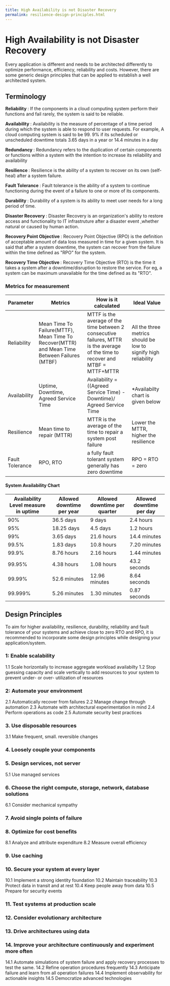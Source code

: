 ```yaml
---
title: High Availability is not Disaster Recovery
permalink: resilience-design-principles.html
---
```


# High Availability is not Disaster Recovery

Every application is different and needs to be architected differently to optimize performance, efficiency, reliability and costs. However, there are some generic design principles that can be applied to establish a well architected system. 

## Terminology 

<b> Reliability </b>: If the components in a cloud computing system perform their functions and fail rarely, the system is said to be reliable. 


<b> Availability </b>: Availability is the measure of percentage of a time period during which the system is able to respond to user requests. For example, A cloud computing system is said to be 99. 9% if its scheduled or unscheduled downtime totals 3.65 days in a year or  14.4 minutes in a day 

<b> Redundancy </b>: Redundancy refers to the duplication of certain components or functions within a system with the intention to increase its reliability and availability

<b> Resilience </b>: Resilience is the ability of a system to recover on its own (self-heal) after a system failure.

<b> Fault Tolerance </b>: Fault tolerance is the ability of a system to continue functioning during the event of a failure to one or more of its components.

<b> Durability </b>: Durability of a system is its ability to meet user needs for a long period of time.

<b> Disaster Recovery </b> : Disaster Recovery is an organization's ability to restore access and functionality to IT infrastruture after a disaster event ,whether natural or caused by human action.

<b> Recovery Point Objective </b>: Recovery Point Objective (RPO) is the definition of acceptable amount of data loss measured in time for a given system. It is said that after a system downtime, the system can recover from the failure within the time defined as "RPO" for the system.

<b> Recovery Time Objective </b>: Recovery Time Objective (RTO) is the time it takes a system after a downtime/disruption to restore the service. For eg, a system can be maximum unavailable for the time defined as its "RTO".


### Metrics for measurement

<b> Parameter </b> | <b> Metrics </b> | <b> How is it calculated </b> | <b> Ideal Value </b> |
------------------ | --------------- | ----------------------------- | -------------------- |
Reliability        | Mean Time To Failure(MTTF), Mean Time To Recover(MTTR) and Mean Time Between Failures (MTBF)  | MTTF is the average of the time between 2 consecutive failures, MTTR is the average of the time to recover and MTBF = MTTF+MTTR |  All the three metrics should be low to signify high reliability |
Availability       | Uptime, Downtime, Agreed Service Time  | Availability = ((Agreed Service Time) - Downtime)/ Agreed Service Time | *Availabilty chart is given below |
Resilience         | Mean time to repair (MTTR) | MTTR is the average of the time to repair a system post failure | Lower the MTTR, higher the resilience
Fault Tolerance    | RPO, RTO | a fully fault tolerant system generally has zero downtime | RPO = RTO = zero


#### System Availability Chart

<b> Availability Level measure in uptime </b> | <b> Allowed downtime per year </b> | <b> Allowed downtime per quarter </b> | <b> Allowed downtime per day </b> |
--------------------------------------------- | ---------------------------------- | ------------------------------------- | -------------------------------- |
90% | 36.5 days | 9 days | 2.4 hours |
95% | 18.25 days | 4.5 days | 1.2 hours | 
99% | 3.65 days| 21.6 hours | 14.4 minutes |
99.5% | 1.83 days | 10.8 hours | 7.20 minutes |
99.9% | 8.76 hours | 2.16 hours	| 1.44 minutes |
99.95% | 4.38 hours | 1.08 hours | 43.2 seconds |
99.99% | 52.6 minutes | 12.96 minutes | 8.64 seconds |
99.999% | 5.26 minutes | 1.30 minutes | 0.87 seconds |	

## Design Principles

To aim for higher availability, resilience, durability, reliability and fault tolerance of your systems and achieve close to zero RTO and RPO, it is recommended to incorporate some design principles while designing your application/system.

### 1: Enable scalability
 1.1 Scale horizontally to increase aggregate workload availabilty
 1.2 Stop guessing capacity and scale vertically to add resources to your system to prevent under- or over- utilization of resources

### 2: Automate your environment
 2.1 Automatically recover from failures
 2.2 Manage change through automation 
 2.3 Automate with architectural experimentation in mind
 2.4 Perform operations as code
 2.5 Automate security best practices

### 3. Use disposable resources
3.1 Make frequent, small. reversible changes

### 4. Loosely couple your components

### 5. Design services, not server
5.1 Use managed services

### 6. Choose the right compute, storage, network, database solutions
6.1 Consider mechanical sympathy

### 7. Avoid single points of failure

### 8. Optimize for cost benefits
8.1 Analyze and attribute expenditure
8.2 Measure overall efficiency

### 9. Use caching

### 10. Secure your system at every layer
10.1 Implement a strong identity foundation
10.2 Maintain traceability
10.3 Protect data in transit and at rest
10.4 Keep people away from data
10.5 Prepare for security events

### 11. Test systems at production scale

### 12. Consider evolutionary architecture

### 13. Drive architectures using data

### 14. Improve your architecture continuously and experiment more often
14.1 Automate simulations of system failure and apply recovery processes to test the same.
14.2 Refine operation procedures frequently
14.3 Anticipate failure and learn from all operation failures
14.4 Implement observability for actionable insights
14.5 Democratize advanced technologies





     
